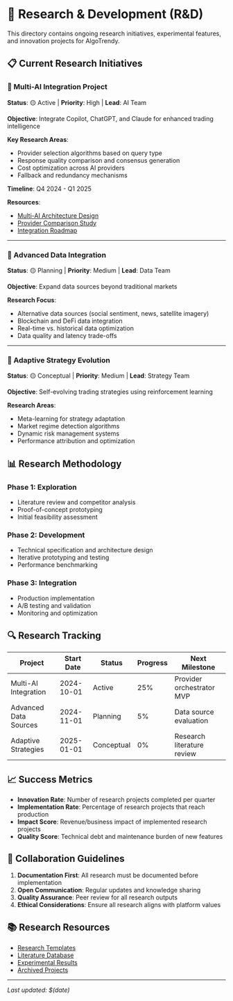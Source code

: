 # 🔬 Research & Development (R&D)

This directory contains ongoing research initiatives, experimental features, and innovation projects for AlgoTrendy.

## 📋 Current Research Initiatives

### 🤖 Multi-AI Integration Project
**Status**: 🟡 Active | **Priority**: High | **Lead**: AI Team

**Objective**: Integrate Copilot, ChatGPT, and Claude for enhanced trading intelligence

**Key Research Areas**:
- Provider selection algorithms based on query type
- Response quality comparison and consensus generation
- Cost optimization across AI providers
- Fallback and redundancy mechanisms

**Timeline**: Q4 2024 - Q1 2025

**Resources**:
- [Multi-AI Architecture Design](multi_ai_architecture.md)
- [Provider Comparison Study](provider_comparison.md)
- [Integration Roadmap](integration_roadmap.md)

---

### 🔗 Advanced Data Integration
**Status**: 🟡 Planning | **Priority**: Medium | **Lead**: Data Team

**Objective**: Expand data sources beyond traditional markets

**Research Focus**:
- Alternative data sources (social sentiment, news, satellite imagery)
- Blockchain and DeFi data integration
- Real-time vs. historical data optimization
- Data quality and latency trade-offs

---

### 🎯 Adaptive Strategy Evolution
**Status**: 🟡 Conceptual | **Priority**: Medium | **Lead**: Strategy Team

**Objective**: Self-evolving trading strategies using reinforcement learning

**Research Areas**:
- Meta-learning for strategy adaptation
- Market regime detection algorithms
- Dynamic risk management systems
- Performance attribution and optimization

## 📊 Research Methodology

### Phase 1: Exploration
- Literature review and competitor analysis
- Proof-of-concept prototyping
- Initial feasibility assessment

### Phase 2: Development
- Technical specification and architecture design
- Iterative prototyping and testing
- Performance benchmarking

### Phase 3: Integration
- Production implementation
- A/B testing and validation
- Monitoring and optimization

## 🔍 Research Tracking

| Project | Start Date | Status | Progress | Next Milestone |
|---------|------------|--------|----------|----------------|
| Multi-AI Integration | 2024-10-01 | Active | 25% | Provider orchestrator MVP |
| Advanced Data Sources | 2024-11-01 | Planning | 5% | Data source evaluation |
| Adaptive Strategies | 2025-01-01 | Conceptual | 0% | Research literature review |

## 📈 Success Metrics

- **Innovation Rate**: Number of research projects completed per quarter
- **Implementation Rate**: Percentage of research projects that reach production
- **Impact Score**: Revenue/business impact of implemented research projects
- **Quality Score**: Technical debt and maintenance burden of new features

## 🤝 Collaboration Guidelines

1. **Documentation First**: All research must be documented before implementation
2. **Open Communication**: Regular updates and knowledge sharing
3. **Quality Assurance**: Peer review for all research outputs
4. **Ethical Considerations**: Ensure all research aligns with platform values

## 📚 Research Resources

- [Research Templates](templates/)
- [Literature Database](literature/)
- [Experimental Results](experiments/)
- [Archived Projects](archive/)

---

*Last updated: $(date)*